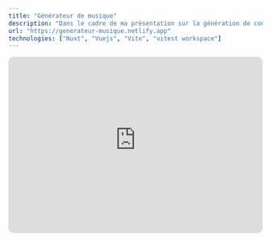 ```yaml
---
title: "Générateur de musique"
description: "Dans le cadre de ma présentation sur la génération de contenu procédurale dans la musique, j'ai créé deux sites webs démonstrateurs."
url: "https://generateur-musique.netlify.app"
technologies: ["Nuxt", "Vuejs", "Vite", "vitest workspace"]
---
```


<iframe src="https://generateur-musique.netlify.app" allow="autoplay *; encrypted-media *; fullscreen *; clipboard-write" frameborder="0" height="350" style="width:100%;max-width:660px;overflow:hidden;border-radius:10px;" sandbox="allow-forms allow-popups allow-same-origin allow-scripts allow-storage-access-by-user-activation allow-top-navigation-by-user-activation" title="Générateur de musique procédurale"></iframe>

